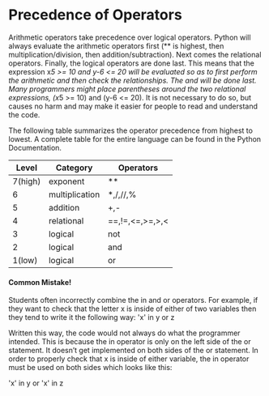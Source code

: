 # Precedence of Operators

Arithmetic operators take precedence over logical operators. Python will always evaluate the arithmetic operators first (** is highest, then multiplication/division, then addition/subtraction). Next comes the relational operators. Finally, the logical operators are done last. This means that the expression x*5 >= 10 and y-6 <= 20 will be evaluated so as to first perform the arithmetic and then check the relationships. The and will be done last. Many programmers might place parentheses around the two relational expressions, (x*5 >= 10) and (y-6 <= 20). It is not necessary to do so, but causes no harm and may make it easier for people to read and understand the code.

The following table summarizes the operator precedence from highest to lowest. A complete table for the entire language can be found in the Python Documentation.

| Level | Category | Operators |
|--|--|--|
| 7(high) | exponent | ** |
| 6 | multiplication | *,/,//,% |
| 5 | addition | +,- |
| 4 | relational | ==,!=,<=,>=,>,< |
| 3 | logical | not |
| 2 | logical | and |
| 1(low) | logical | or |

#### Common Mistake!

Students often incorrectly combine the in and or operators. For example, if they want to check that the letter x is inside of either of two variables then they tend to write it the following way: 'x' in y or z

Written this way, the code would not always do what the programmer intended. This is because the in operator is only on the left side of the or statement. It doesn’t get implemented on both sides of the or statement. In order to properly check that x is inside of either variable, the in operator must be used on both sides which looks like this:

'x' in y or 'x' in z
